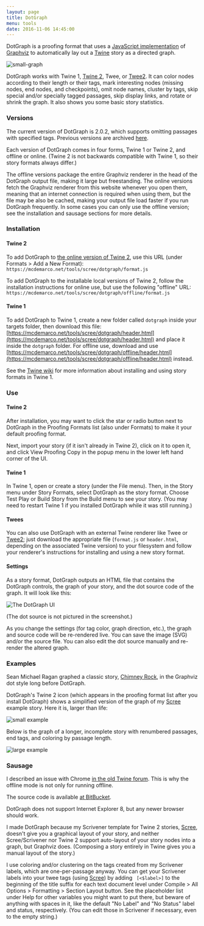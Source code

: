 ```yaml
---
layout: page
title: DotGraph
menu: tools
date: 2016-11-06 14:45:00
---
```


DotGraph is a proofing format that uses a [JavaScript implementation](https://github.com/mdaines/viz.js/) of [Graphviz](http://www.graphviz.org) to automatically lay out a [Twine](https://twinery.org/) story as a directed graph.

![small-graph](icon.svg)

DotGraph works with Twine 1, [Twine 2](https://twinery.org/2/), Twee, or [Twee2](https://dan-q.github.io/twee2/).  It can color nodes according to their length or their tags, mark interesting nodes (missing nodes, end nodes, and checkpoints), omit node names, cluster by tags, skip special and/or specially tagged passages, skip display links, and rotate or shrink the graph.  It also shows you some basic story statistics.

### Versions

The current version of DotGraph is 2.0.2, which supports omitting passages with specified tags.  Previous versions are archived [here](versions.html).

Each version of DotGraph comes in four forms, Twine 1 or Twine 2, and offline or online.  (Twine 2 is not backwards compatible with Twine 1, so their story formats always differ.)

The offline versions package the entire Graphviz renderer in the head of the DotGraph output file, making it large but freestanding.  The online versions fetch the Graphviz renderer from this website whenever you open them, meaning that an internet connection is required when using them, but the file may be also be cached, making your output file load faster if you run DotGraph frequently.  In some cases you can only use the offline version; see the installation and sausage sections for more details.

### Installation

#### Twine 2

To add DotGraph to [the online version of Twine 2](https://twinery.org/2/), use this URL (under Formats > Add a New Format): `https://mcdemarco.net/tools/scree/dotgraph/format.js`    

To add DotGraph to the installable local versions of Twine 2, follow the installation instructions for online use, but use the following "offline" URL:  `https://mcdemarco.net/tools/scree/dotgraph/offline/format.js`    

#### Twine 1

To add DotGraph to Twine 1, create a new folder called `dotgraph` inside your targets folder, then download this file: [https://mcdemarco.net/tools/scree/dotgraph/header.html](https://mcdemarco.net/tools/scree/dotgraph/header.html) and place it inside the `dotgraph` folder.  For offline use, download and use [https://mcdemarco.net/tools/scree/dotgraph/offline/header.html](https://mcdemarco.net/tools/scree/dotgraph/offline/header.html) instead.

See the [Twine wiki](http://twinery.org/wiki/twine1:story_format#adding_formats) for more information about installing and using story formats in Twine 1.


### Use

#### Twine 2

After installation, you may want to click the star or radio button next to DotGraph in the Proofing Formats list (also under Formats) to make it your default proofing format.

Next, import your story (if it isn't already in Twine 2), click on it to open it, and click View Proofing Copy in the popup menu in the lower left hand corner of the UI.

#### Twine 1

In Twine 1, open or create a story (under the File menu).  Then, in the Story menu under Story Formats, select DotGraph as the story format.  Choose Test Play or Build Story from the Build menu to see your story.  (You may need to restart Twine 1 if you installed DotGraph while it was still running.)

#### Twees

You can also use DotGraph with an external Twine renderer like Twee or [Twee2](http://twee2.danq.me); just download the appropriate file (`format.js` or `header.html`, depending on the associated Twine version) to your filesystem and follow your renderer's instructions for installing and using a new story format.


#### Settings

As a story format, DotGraph outputs an HTML file that contains the DotGraph controls, the graph of your story, and the dot source code of the graph.  It will look like this:

![The DotGraph UI](/tools/scree/dotgraph/ui.png)

(The dot source is not pictured in the screenshot.)

As you change the settings (for tag color, graph direction, etc.), the graph and source code will be re-rendered live.  You can save the image (SVG) and/or the source file.
You can also edit the dot source manually and re-render the altered graph.  

### Examples

Sean Michael Ragan graphed a classic story, [Chimney Rock](http://www.seanmichaelragan.com/html/%5B2008-03-07%5D_Choose_Your_Own_Adventure_book_as_directed_graph.shtml), in the Graphviz dot style long before DotGraph.

DotGraph's Twine 2 icon (which appears in the proofing format list after you install DotGraph) shows a simplified version of the graph of my [Scree](/tools/scree/) example story.  Here it is, larger than life:

![small example](icon.svg)

Below is the graph of a longer, incomplete story with renumbered passages, end tags, and coloring by passage length.  

![large example](example.svg)


### Sausage

I described an issue with Chrome [in the old Twine forum](https://twinery.org/forum/discussion/7879/a-proofing-format-using-graphviz-and-a-chrome-issue).  This is why the offline mode is not only for running offline.

The source code is available [at BitBucket](https://bitbucket.org/mcdemarco/dotgraph).

DotGraph does not support Internet Explorer 8, but any newer browser should work.

I made DotGraph because my Scrivener template for Twine 2 stories, [Scree](/tools/scree), doesn't give you a graphical layout of your story, and neither Scree/Scrivener nor Twine 2 support auto-layout of your story nodes into a graph, but Graphviz does.  (Composing a story entirely in Twine gives you a manual layout of the story.)

I use coloring and/or clustering on the tags created from my Scrivener labels, which are one-per-passage anyway.  You can get your Scrivener labels into your twee tags (using [Scree](/tools/scree/)) by adding ` [<$label>]` to the beginning of the title suffix for each text document level under Compile > All Options > Formatting > Section Layout button.  See the placeholder list under Help for other variables you might want to put there, but beware of anything with spaces in it, like the default "No Label" and "No Status" label and status, respectively.  (You can edit those in Scrivener if necessary, even to the empty string.)
